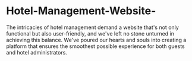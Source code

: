 # Hotel-Management-Website-
The intricacies of hotel management demand a website that's not only functional but also user-friendly, and we've left no stone unturned in achieving this balance. We've poured our hearts and souls into creating a platform that ensures the smoothest possible experience for both guests and hotel administrators.
